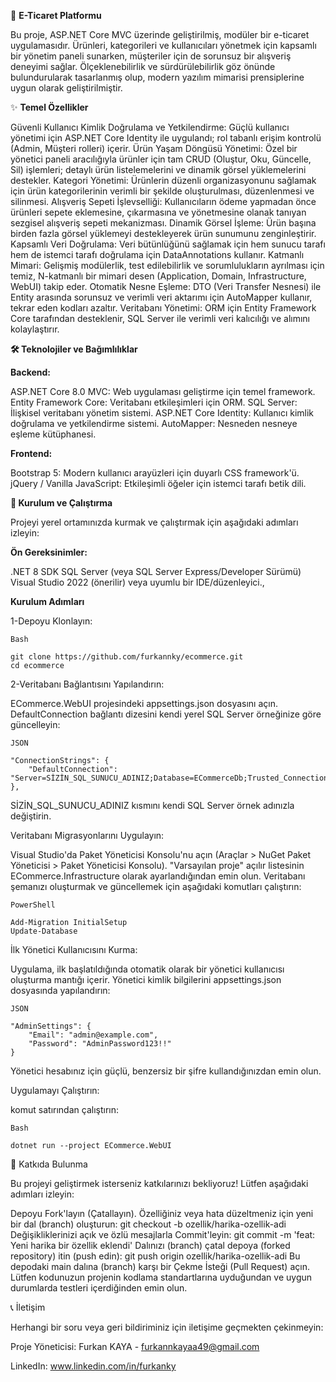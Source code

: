 🚀 **E-Ticaret Platformu**



Bu proje, ASP.NET Core MVC üzerinde geliştirilmiş, modüler bir e-ticaret uygulamasıdır. Ürünleri, kategorileri ve kullanıcıları yönetmek için kapsamlı bir yönetim paneli sunarken, müşteriler için de sorunsuz bir alışveriş deneyimi sağlar. Ölçeklenebilirlik ve sürdürülebilirlik göz önünde bulundurularak tasarlanmış olup, modern yazılım mimarisi prensiplerine uygun olarak geliştirilmiştir.

✨ **Temel Özellikler**

Güvenli Kullanıcı Kimlik Doğrulama ve Yetkilendirme: Güçlü kullanıcı yönetimi için ASP.NET Core Identity ile uygulandı; rol tabanlı erişim kontrolü (Admin, Müşteri rolleri) içerir.
Ürün Yaşam Döngüsü Yönetimi: Özel bir yönetici paneli aracılığıyla ürünler için tam CRUD (Oluştur, Oku, Güncelle, Sil) işlemleri; detaylı ürün listelemelerini ve dinamik görsel yüklemelerini destekler.
Kategori Yönetimi: Ürünlerin düzenli organizasyonunu sağlamak için ürün kategorilerinin verimli bir şekilde oluşturulması, düzenlenmesi ve silinmesi.
Alışveriş Sepeti İşlevselliği: Kullanıcıların ödeme yapmadan önce ürünleri sepete eklemesine, çıkarmasına ve yönetmesine olanak tanıyan sezgisel alışveriş sepeti mekanizması.
Dinamik Görsel İşleme: Ürün başına birden fazla görsel yüklemeyi destekleyerek ürün sunumunu zenginleştirir.
Kapsamlı Veri Doğrulama: Veri bütünlüğünü sağlamak için hem sunucu tarafı hem de istemci tarafı doğrulama için DataAnnotations kullanır.
Katmanlı Mimari: Gelişmiş modülerlik, test edilebilirlik ve sorumlulukların ayrılması için temiz, N-katmanlı bir mimari desen (Application, Domain, Infrastructure, WebUI) takip eder.
Otomatik Nesne Eşleme: DTO (Veri Transfer Nesnesi) ile Entity arasında sorunsuz ve verimli veri aktarımı için AutoMapper kullanır, tekrar eden kodları azaltır.
Veritabanı Yönetimi: ORM için Entity Framework Core tarafından desteklenir, SQL Server ile verimli veri kalıcılığı ve alımını kolaylaştırır.

**🛠️ Teknolojiler ve Bağımlılıklar**

**Backend:**

ASP.NET Core 8.0 MVC: Web uygulaması geliştirme için temel framework.
Entity Framework Core: Veritabanı etkileşimleri için ORM.
SQL Server: İlişkisel veritabanı yönetim sistemi.
ASP.NET Core Identity: Kullanıcı kimlik doğrulama ve yetkilendirme sistemi.
AutoMapper: Nesneden nesneye eşleme kütüphanesi.

**Frontend:**

Bootstrap 5: Modern kullanıcı arayüzleri için duyarlı CSS framework'ü.
jQuery / Vanilla JavaScript: Etkileşimli öğeler için istemci tarafı betik dili.

**🚀 Kurulum ve Çalıştırma**

Projeyi yerel ortamınızda kurmak ve çalıştırmak için aşağıdaki adımları izleyin:

**Ön Gereksinimler:**

.NET 8 SDK
SQL Server (veya SQL Server Express/Developer Sürümü)
Visual Studio 2022 (önerilir) veya uyumlu bir IDE/düzenleyici.,

**Kurulum Adımları**

1-Depoyu Klonlayın:
```
Bash

git clone https://github.com/furkannky/ecommerce.git
cd ecommerce
```

2-Veritabanı Bağlantısını Yapılandırın:

ECommerce.WebUI projesindeki appsettings.json dosyasını açın.
DefaultConnection bağlantı dizesini kendi yerel SQL Server örneğinize göre güncelleyin:
```
JSON

"ConnectionStrings": {
    "DefaultConnection": "Server=SİZİN_SQL_SUNUCU_ADINIZ;Database=ECommerceDb;Trusted_Connection=True;MultipleActiveResultSets=true;TrustServerCertificate=True"
},
```
SİZİN_SQL_SUNUCU_ADINIZ kısmını kendi SQL Server örnek adınızla değiştirin.

Veritabanı Migrasyonlarını Uygulayın:

Visual Studio'da Paket Yöneticisi Konsolu'nu açın (Araçlar > NuGet Paket Yöneticisi > Paket Yöneticisi Konsolu).
"Varsayılan proje" açılır listesinin ECommerce.Infrastructure olarak ayarlandığından emin olun.
Veritabanı şemanızı oluşturmak ve güncellemek için aşağıdaki komutları çalıştırın:
```
PowerShell

Add-Migration InitialSetup
Update-Database
```
İlk Yönetici Kullanıcısını Kurma:

Uygulama, ilk başlatıldığında otomatik olarak bir yönetici kullanıcısı oluşturma mantığı içerir.
Yönetici kimlik bilgilerini appsettings.json dosyasında yapılandırın:
```
JSON

"AdminSettings": {
    "Email": "admin@example.com",
    "Password": "AdminPassword123!!"
}
```
Yönetici hesabınız için güçlü, benzersiz bir şifre kullandığınızdan emin olun.

Uygulamayı Çalıştırın:


komut satırından çalıştırın:
```
Bash

dotnet run --project ECommerce.WebUI
```

🤝 Katkıda Bulunma

Bu projeyi geliştirmek isterseniz katkılarınızı bekliyoruz! Lütfen aşağıdaki adımları izleyin:


Depoyu Fork'layın (Çatallayın).
Özelliğiniz veya hata düzeltmeniz için yeni bir dal (branch) oluşturun: git checkout -b ozellik/harika-ozellik-adi
Değişikliklerinizi açık ve özlü mesajlarla Commit'leyin: git commit -m 'feat: Yeni harika bir özellik eklendi'
Dalınızı (branch) çatal depoya (forked repository) itin (push edin): git push origin ozellik/harika-ozellik-adi
Bu depodaki main dalına (branch) karşı bir Çekme İsteği (Pull Request) açın.
Lütfen kodunuzun projenin kodlama standartlarına uyduğundan ve uygun durumlarda testleri içerdiğinden emin olun.



📞 İletişim

Herhangi bir soru veya geri bildiriminiz için iletişime geçmekten çekinmeyin:


Proje Yöneticisi: Furkan KAYA - furkannkayaa49@gmail.com

LinkedIn: www.linkedin.com/in/furkanky

